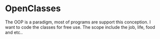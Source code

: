 # OpenClasses
The OOP is a paradigm, most of programs are support this conception. I want to code the classes for free use. The scope include the job, life, food and etc.. 
